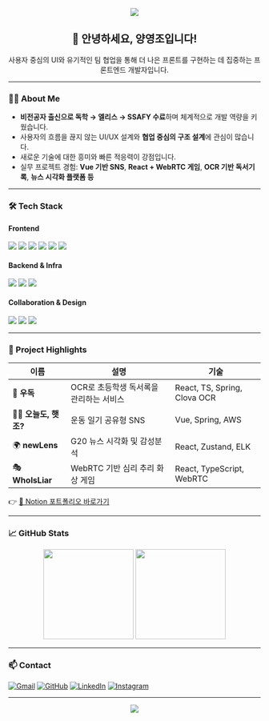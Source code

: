 <!-- 배너 이미지 -->
<p align="center">
  <img src="https://capsule-render.vercel.app/api?type=waving&color=0:4AB8D9,100:59C2AC&height=200&section=header&text=Hi,%20I'm%20Yang%20Youngjo&fontSize=40&fontAlignY=35&desc=멈추지%20않고%20성장하는%20프론트엔드%20개발자&descAlignY=60&descAlign=60" />
</p>

<h2 align="center">👋 안녕하세요, 양영조입니다!</h2>
<p align="center">사용자 중심의 UI와 유기적인 팀 협업을 통해 더 나은 프론트를 구현하는 데 집중하는 프론트엔드 개발자입니다.</p>

---

### 🧑‍💻 About Me

-  **비전공자 출신으로 독학 → 엘리스 → SSAFY 수료**하며 체계적으로 개발 역량을 키웠습니다.
-  사용자의 흐름을 끊지 않는 UI/UX 설계와 **협업 중심의 구조 설계**에 관심이 많습니다.
-  새로운 기술에 대한 흥미와 빠른 적응력이 강점입니다.  
-  실무 프로젝트 경험: **Vue 기반 SNS**, **React + WebRTC 게임**, **OCR 기반 독서기록**, **뉴스 시각화 플랫폼 등**

---

### 🛠️ Tech Stack

#### Frontend
<p>
  <img src="https://img.shields.io/badge/React-61DAFB?style=flat-square&logo=react&logoColor=white"/>
  <img src="https://img.shields.io/badge/Vue.js-4FC08D?style=flat-square&logo=vue.js&logoColor=white"/>
  <img src="https://img.shields.io/badge/TypeScript-3178C6?style=flat-square&logo=typescript&logoColor=white"/>
  <img src="https://img.shields.io/badge/Next.js-000000?style=flat-square&logo=next.js&logoColor=white"/>
  <img src="https://img.shields.io/badge/TailwindCSS-06B6D4?style=flat-square&logo=tailwindcss&logoColor=white"/>
  <img src="https://img.shields.io/badge/Zustand-000000?style=flat-square&logo=react&logoColor=white"/>
</p>

#### Backend & Infra
<p>
  <img src="https://img.shields.io/badge/Spring Boot-6DB33F?style=flat-square&logo=springboot&logoColor=white"/>
  <img src="https://img.shields.io/badge/MyBatis-0052CC?style=flat-square&logoColor=white"/>
  <img src="https://img.shields.io/badge/AWS-232F3E?style=flat-square&logo=amazonaws&logoColor=white"/>
</p>

#### Collaboration & Design
<p>
  <img src="https://img.shields.io/badge/Figma-F24E1E?style=flat-square&logo=figma&logoColor=white"/>
  <img src="https://img.shields.io/badge/Git-181717?style=flat-square&logo=git&logoColor=white"/>
  <img src="https://img.shields.io/badge/GitHub-181717?style=flat-square&logo=github&logoColor=white"/>
</p>

---

### 🌟 Project Highlights

| 이름 | 설명 | 기술 |
|------|------|------|
| 🧠 **우독** | OCR로 초등학생 독서록을 관리하는 서비스 | React, TS, Spring, Clova OCR |
| 🧘‍♂️ **오늘도, 햇조?** | 운동 일기 공유형 SNS | Vue, Spring, AWS |
| 🌍 **newLens** | G20 뉴스 시각화 및 감성분석 | React, Zustand, ELK |
| 🎭 **WhoIsLiar** | WebRTC 기반 심리 추리 화상 게임 | React, TypeScript, WebRTC |

👉 [📒 Notion 포트폴리오 바로가기](https://www.notion.so/1ff1f44d27fe8157b918c2c6b5fa9714?pvs=21)

---

### 📈 GitHub Stats

<p align="center">
  <img src="https://github-readme-stats.vercel.app/api?username=10019610&show_icons=true&theme=default" height="180px"/>
  <img src="https://github-readme-stats.vercel.app/api/top-langs/?username=10019610&layout=compact" height="180px"/>
</p>

---

### 📫 Contact

[![Gmail](https://img.shields.io/badge/Gmail-D14836?style=flat-square&logo=gmail&logoColor=white)](mailto:a10019610@gmail.com)
[![GitHub](https://img.shields.io/badge/GitHub-181717?style=flat-square&logo=github)](https://github.com/10019610)
[![LinkedIn](https://img.shields.io/badge/LinkedIn-0A66C2?style=flat-square&logo=linkedin&logoColor=white)](https://linkedin.com/in/youngjo1001)
[![Instagram](https://img.shields.io/badge/Instagram-E4405F?style=flat-square&logo=instagram&logoColor=white)](https://www.instagram.com/0____j0/)

---

<p align="center">
  <img src="https://capsule-render.vercel.app/api?type=waving&color=0:4AB8D9,100:59C2AC&height=120&section=footer"/>
</p>
